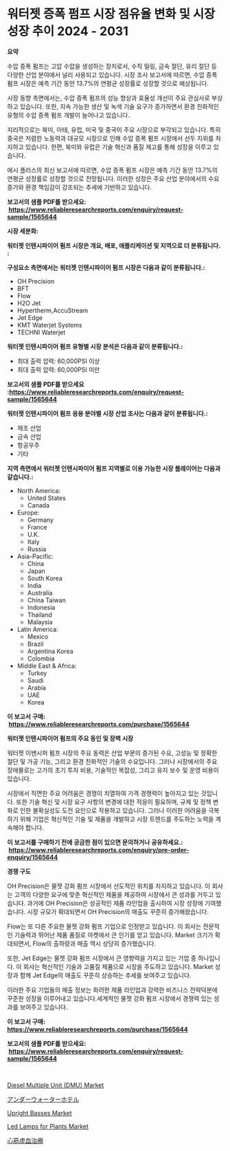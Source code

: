 <p><h1>워터젯 증폭 펌프 시장 점유율 변화 및 시장 성장 추이 2024 - 2031</h1></p><p><strong>요약</strong></p>
<p><p>수압 증폭 펌프는 고압 수압을 생성하는 장치로서, 수직 밀링, 금속 절단, 유리 절단 등 다양한 산업 분야에서 널리 사용되고 있습니다. 시장 조사 보고서에 따르면, 수압 증폭 펌프 시장은 예측 기간 동안 13.7%의 연평균 성장률로 성장할 것으로 예상됩니다.</p><p>시장 동향 측면에서는, 수압 증폭 펌프의 성능 향상과 효율성 개선이 주요 관심사로 부상하고 있습니다. 또한, 지속 가능한 생산 및 녹색 기술 요구가 증가하면서 환경 친화적인 유형의 수압 증폭 펌프 개발이 늘어나고 있습니다.</p><p>지리적으로는 북미, 아태, 유럽, 미국 및 중국이 주요 시장으로 부각되고 있습니다. 특히 중국은 저렴한 노동력과 대규모 시장으로 인해 수압 증폭 펌프 시장에서 선두 지위를 차지하고 있습니다. 한편, 북미와 유럽은 기술 혁신과 품질 제고를 통해 성장을 이루고 있습니다.</p><p>에시 플러스의 최신 보고서에 따르면, 수압 증폭 펌프 시장은 예측 기간 동안 13.7%의 연평균 성장률로 성장할 것으로 전망됩니다. 이러한 성장은 주요 산업 분야에서의 수요 증가와 환경 책임감이 강조되는 추세에 기반하고 있습니다.</p></p>
<p><strong>보고서의 샘플 PDF를 받으세요: &nbsp;<a href="https://www.reliableresearchreports.com/enquiry/request-sample/1565644">https://www.reliableresearchreports.com/enquiry/request-sample/1565644</a></strong></p>
<p><strong>시장 세분화:</strong></p>
<p><strong> 워터젯 인텐시파이어 펌프 시장은 개요, 배포, 애플리케이션 및 지역으로 더 분류됩니다. :</strong></p>
<p><strong>구성요소 측면에서는 워터젯 인텐시파이어 펌프 시장은 다음과 같이 분류됩니다.:</strong></p>
<p><ul><li>OH Precision</li><li>BFT</li><li>Flow</li><li>H2O Jet</li><li>Hypertherm,AccuStream</li><li>Jet Edge</li><li>KMT Waterjet Systems</li><li>TECHNI Waterjet</li></ul></p>
<p><strong> 워터젯 인텐시파이어 펌프 유형별 시장 분석은 다음과 같이 분류됩니다.:</strong></p>
<p><ul><li>최대 출력 압력: 60,000PSI 이상</li><li>최대 출력 압력: 60,000PSI 미만</li></ul></p>
<p><strong>보고서의 샘플 PDF를 받으세요 :<a href="https://www.reliableresearchreports.com/enquiry/request-sample/1565644">https://www.reliableresearchreports.com/enquiry/request-sample/1565644</a></strong></p>
<p><strong> 워터젯 인텐시파이어 펌프 응용 분야별 시장 산업 조사는 다음과 같이 분류됩니다.:</strong></p>
<p><ul><li>제조 산업</li><li>금속 산업</li><li>항공우주</li><li>기타</li></ul></p>
<p><strong>지역 측면에서 워터젯 인텐시파이어 펌프 지역별로 이용 가능한 시장 플레이어는 다음과 같습니다.:</strong></p>
<p><ul>
    <li>
        North America:
        <ul>
            <li>United States</li>
            <li>Canada</li>
        </ul>
    </li>
    <li>
        Europe:
        <ul>
            <li>Germany</li>
            <li>France</li>
            <li>U.K.</li>
            <li>Italy</li>
            <li>Russia</li>
        </ul>
    </li>
    <li>
        Asia-Pacific:
        <ul>
            <li>China</li>
            <li>Japan</li>
            <li>South Korea</li>
            <li>India</li>
            <li>Australia</li>
            <li>China Taiwan</li>
            <li>Indonesia</li>
            <li>Thailand</li>
            <li>Malaysia</li>
        </ul>
    </li>
    <li>
        Latin America:
        <ul>
            <li>Mexico</li>
            <li>Brazil</li>
            <li>Argentina Korea</li>
            <li>Colombia</li>
        </ul>
    </li>
    <li>
        Middle East & Africa:
        <ul>
            <li>Turkey</li>
            <li>Saudi</li>
            <li>Arabia</li>
            <li>UAE</li>
            <li>Korea</li>
        </ul>
    </li>
    </ul></p>
<p><strong>이 보고서 구매: &nbsp;<a href="https://www.reliableresearchreports.com/purchase/1565644">https://www.reliableresearchreports.com/purchase/1565644</a></strong></p>
<p><strong>워터젯 인텐시파이어 펌프의 주요 동인 및 장벽 시장</strong></p>
<p><p>워터젯 이밴시퍼 펌프 시장의 주요 동력은 산업 부문의 증가된 수요, 고성능 및 정확한 절단 및 가공 기능, 그리고 환경 친화적인 기술의 수요입니다. 그러나 시장에서의 주요 장애물로는 고가의 초기 투자 비용, 기술적인 복잡성, 그리고 유지 보수 및 운영 비용이 있습니다.</p><p>시장에서 직면한 주요 어려움은 경쟁이 치열하여 가격 경쟁력이 높아지고 있는 것입니다. 또한 기술 혁신 및 시장 요구 사항의 변경에 대한 적응이 필요하며, 규제 및 정책 변화로 인한 불확실성도 도전 요인으로 작용하고 있습니다. 그러나 이러한 어려움을 극복하기 위해 기업은 혁신적인 기술 및 제품을 개발하고 시장 트렌드를 주도하는 노력을 계속해야 합니다.</p></p>
<p><strong>이 보고서를 구매하기 전에 궁금한 점이 있으면 문의하거나 공유하세요.: &nbsp;<a href="https://www.reliableresearchreports.com/enquiry/pre-order-enquiry/1565644">https://www.reliableresearchreports.com/enquiry/pre-order-enquiry/1565644</a></strong></p>
<p><strong>경쟁 구도</strong></p>
<p><p>OH Precision은 물젯 강화 펌프 시장에서 선도적인 위치를 차지하고 있습니다. 이 회사는 고객의 다양한 요구에 맞춘 혁신적인 제품을 제공하여 시장에서 큰 성과를 거두고 있습니다. 과거에 OH Precision은 성공적인 제품 라인업을 출시하여 시장 성장에 기여했습니다. 시장 규모가 확대되면서 OH Precision의 매출도 꾸준히 증가해왔습니다.</p><p>Flow는 또 다른 주요한 물젯 강화 펌프 기업으로 인정받고 있습니다. 이 회사는 전문적인 기술력과 뛰어난 제품 품질로 마켓에서 큰 인기를 얻고 있습니다. Market 크기가 확대되면서, Flow의 출하량과 매출 역시 상당히 증가했습니다.</p><p>또한, Jet Edge는 물젯 강화 펌프 시장에서 큰 영향력을 가지고 있는 기업 중 하나입니다. 이 회사는 혁신적인 기술과 고품질 제품으로 시장을 주도하고 있습니다. Market 성장과 함께 Jet Edge의 매출도 꾸준히 상승하는 추세를 보여주고 있습니다.</p><p>이러한 주요 기업들의 매출 정보는 화려한 제품 라인업과 강력한 비즈니스 전략덕분에 꾸준한 성장을 이루어내고 있습니다.세계적인 물젯 강화 펌프 시장에서 경쟁력 있는 성과를 보여주고 있습니다.</p></p>
<p><strong>이 보고서 구매: &nbsp; <a href="https://www.reliableresearchreports.com/purchase/1565644">https://www.reliableresearchreports.com/purchase/1565644</a></strong></p>
<p><strong>보고서의 샘플 PDF를 받으세요: &nbsp;<a href="https://www.reliableresearchreports.com/enquiry/request-sample/1565644">https://www.reliableresearchreports.com/enquiry/request-sample/1565644</a></strong><strong></strong></p>
<p>&nbsp;</p>
<p><p><a href="https://chivalrous-flock-a86.notion.site/Diesel-Multiple-Unit-DMU-Market-Size-Focuses-on-Market-Dynamics-In-Depth-Analysis-and-Future-Proj-26c4190c3c034de18d5f18131f239a1e">Diesel Multiple Unit (DMU) Market</a></p><p><a href="https://github.com/nxboeu02965442/Market-Research-Report-List-1/blob/main/45491566059.md">アンダーウォーターホテル</a></p><p><a href="https://github.com/juniordelafrance/Market-Research-Report-List-2/blob/main/upright-basses-market.md">Upright Basses Market</a></p><p><a href="https://issuu.com/reportprime-2/docs/led-lamps-for-plants-market-size-2030.pptx">Led Lamps for Plants Market</a></p><p><a href="https://github.com/moulafa/Market-Research-Report-List-1/blob/main/76951456060.md">心筋虚血治療</a></p></p>